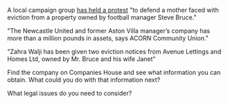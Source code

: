 A local campaign group [has held a protest](https://ne-np.facebook.com/SolihullNewsLive/photos/letting-company-attempt-to-evict-hall-green-mother-of-two-from-steve-bruce-prope/2983590498577663/) "to defend a mother faced with eviction from a property owned by football manager Steve Bruce." 

"The Newcastle United and former Aston Villa manager’s company has more than a million pounds in assets, says ACORN Community Union."

"Zahra Walji has been given two eviction notices from Avenue Lettings and Homes Ltd, owned by Mr. Bruce and his wife Janet"

Find the company on Companies House and see what information you can obtain. What could you do with that information next?

What legal issues do you need to consider?
